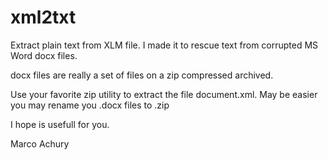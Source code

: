 # xml2txt
Extract plain text from XLM file.  I made it to rescue text from corrupted MS Word docx files.

docx files are really a set of files on a zip compressed archived.

Use your favorite zip utility to extract the file document.xml.  May be easier you may rename you .docx files to .zip

I hope is usefull for you.

Marco Achury

